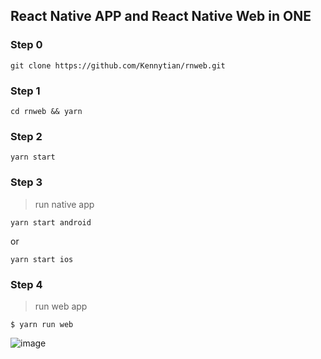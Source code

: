 ## React Native APP and React Native Web in ONE

### Step 0
```
git clone https://github.com/Kennytian/rnweb.git
```

### Step 1
```
cd rnweb && yarn
```

### Step 2
```
yarn start
```

### Step 3
> run native app

```
yarn start android
```

or

```
yarn start ios
```

### Step 4
> run web app

```
$ yarn run web
```


![image](https://user-images.githubusercontent.com/2621619/40289987-13be8cd4-5c81-11e8-9993-2c99b67650a3.png)
